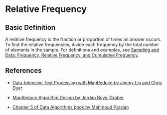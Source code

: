 # Relative Frequency 

## Basic Definition
A relative frequency is the fraction or proportion of times an answer occurs. 
To find the relative frequencies, divide each frequency by the total number 
of elements in the sample. For definitions and examples, see
[Sampling and Data: Frequency, Relative Frequency, and Cumulative Frequency](http://cnx.org/contents/jsYjzeoo@20/Sampling-and-Data-Frequency-Re).


## References

* [Data-Intensive Text Processing with MapReduce by Jimmy Lin and Chris Dyer](https://lintool.github.io/MapReduceAlgorithms/ed1n/MapReduce-algorithms.pdf)

* [MapReduce Algorithm Design by Jordan Boyd-Graber](./resources/MapReduce_Algorithm_Design_by_Jordan_Boyd-Graber.pdf)

* [Chapter 5 of Data Algorithms book by Mahmoud Parsian](http://shop.oreilly.com/product/0636920033950.do)

